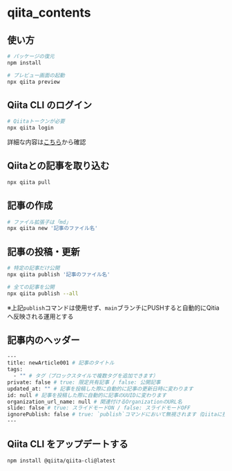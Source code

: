 # qiita_contents

## 使い方

```bash
# パッケージの復元
npm install

# プレビュー画面の起動
npx qiita preview
```

## Qiita CLI のログイン

```bash
# Qiitaトークンが必要
npx qiita login
```
詳細な内容は[こちら](https://github.com/increments/qiita-cli)から確認

## Qiitaとの記事を取り込む

```bash
npx qiita pull
```

## 記事の作成

```bash
# ファイル拡張子は「md」
npx qiita new '記事のファイル名'
```

## 記事の投稿・更新

```bash
# 特定の記事だけ公開
npx qiita publish '記事のファイル名'

# 全ての記事を公開
npx qiita publish --all
```
※上記`publish`コマンドは使用せず、`main`ブランチにPUSHすると自動的にQitiaへ反映される運用とする

## 記事内のヘッダー

```bash
---
title: newArticle001 # 記事のタイトル
tags:
  - "" # タグ（ブロックスタイルで複数タグを追加できます）
private: false # true: 限定共有記事 / false: 公開記事
updated_at: "" # 記事を投稿した際に自動的に記事の更新日時に変わります
id: null # 記事を投稿した際に自動的に記事のUUIDに変わります
organization_url_name: null # 関連付けるOrganizationのURL名
slide: false # true: スライドモードON / false: スライドモードOFF
ignorePublish: false # true: `publish`コマンドにおいて無視されます（Qiitaに投稿されません） / false: `publish`コマンドで処理されます（Qiitaに投稿されます）
---
```

## Qiita CLI をアップデートする

```bash
npm install @qiita/qiita-cli@latest
```